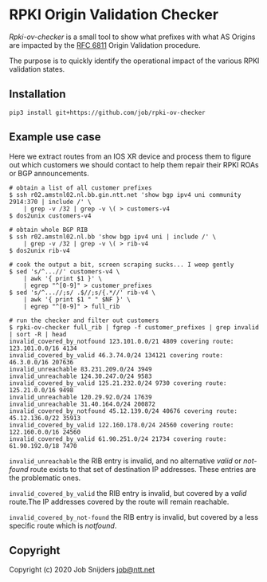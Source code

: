 RPKI Origin Validation Checker
==============================

*Rpki-ov-checker* is a small tool to show what prefixes with what AS Origins
are impacted by the [RFC 6811](https://tools.ietf.org/html/rfc6811) Origin
Validation procedure.

The purpose is to quickly identify the operational impact of the various RPKI
validation states.

Installation
------------

`pip3 install git+https://github.com/job/rpki-ov-checker`

Example use case
----------------

Here we extract routes from an IOS XR device and process them to figure out
which customers we should contact to help them repair their RPKI ROAs or BGP
announcements.

```
# obtain a list of all customer prefixes
$ ssh r02.amstnl02.nl.bb.gin.ntt.net 'show bgp ipv4 uni community 2914:370 | include /' \
    | grep -v /32 | grep -v \( > customers-v4
$ dos2unix customers-v4

# obtain whole BGP RIB
$ ssh r02.amstnl02.nl.bb 'show bgp ipv4 uni | include /' \
    | grep -v /32 | grep -v \( > rib-v4
$ dos2unix rib-v4

# cook the output a bit, screen scraping sucks... I weep gently
$ sed 's/^...//' customers-v4 \
    | awk '{ print $1 }' \
    | egrep "^[0-9]" > customer_prefixes
$ sed 's/^...//;s/ .$//;s/{.*//' rib-v4 \
    | awk '{ print $1 " " $NF }' \
    | egrep "^[0-9]" > full_rib 

# run the checker and filter out customers
$ rpki-ov-checker full_rib | fgrep -f customer_prefixes | grep invalid | sort -R | head
invalid_covered_by_notfound 123.101.0.0/21 4809 covering route: 123.101.0.0/16 4134
invalid_covered_by_valid 46.3.74.0/24 134121 covering route: 46.3.0.0/16 207636
invalid_unreachable 83.231.209.0/24 3949
invalid_unreachable 124.30.247.0/24 9583
invalid_covered_by_valid 125.21.232.0/24 9730 covering route: 125.21.0.0/16 9498
invalid_unreachable 120.29.92.0/24 17639
invalid_unreachable 31.40.164.0/24 200872
invalid_covered_by_notfound 45.12.139.0/24 40676 covering route: 45.12.136.0/22 35913
invalid_covered_by_valid 122.160.178.0/24 24560 covering route: 122.160.0.0/16 24560
invalid_covered_by_valid 61.90.251.0/24 21734 covering route: 61.90.192.0/18 7470

```

`invalid_unreachable` the RIB entry is invalid, and no alternative _valid_ or
_not-found_ route exists to that set of destination IP addresses. These entries
are the problematic ones.

`invalid_covered_by_valid` the RIB entry is invalid, but covered by a _valid_
route.The IP addresses covered by the route will remain reachable.

`invalid_covered_by_not-found` the RIB entry is invalid, but covered by a
less specific route which is _notfound_.

Copyright
---------

Copyright (c) 2020 Job Snijders <job@ntt.net>
